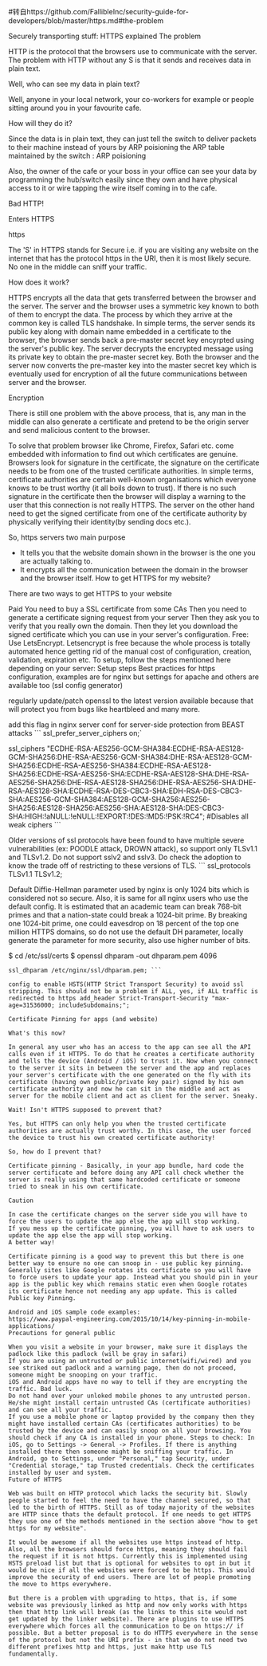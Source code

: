 #转自https://github.com/FallibleInc/security-guide-for-developers/blob/master/https.md#the-problem

Securely transporting stuff: HTTPS explained
The problem

HTTP is the protocol that the browsers use to communicate with the server. The problem with HTTP without any S is that it sends and receives data in plain text.

Well, who can see my data in plain text?

Well, anyone in your local network, your co-workers for example or people sitting around you in your favourite cafe.

How will they do it?

Since the data is in plain text, they can just tell the switch to deliver packets to their machine instead of yours by ARP poisioning the ARP table maintained by the switch : ARP poisioning

Also, the owner of the cafe or your boss in your office can see your data by programming the hub/switch easily since they own and have physical access to it or wire tapping the wire itself coming in to the cafe.

Bad HTTP!

Enters HTTPS

https

The 'S' in HTTPS stands for Secure i.e. if you are visiting any website on the internet that has the protocol https in the URI, then it is most likely secure. No one in the middle can sniff your traffic.

How does it work?

HTTPS encrypts all the data that gets transferred between the browser and the server. The server and the browser uses a symmetric key known to both of them to encrypt the data. The process by which they arrive at the common key is called TLS handshake. In simple terms, the server sends its public key along with domain name embedded in a certificate to the browser, the browser sends back a pre-master secret key encyrpted using the server's public key. The server decrypts the encrypted message using its private key to obtain the pre-master secret key. Both the browser and the server now converts the pre-master key into the master secret key which is eventually used for encryption of all the future communications between server and the browser.

Encryption

There is still one problem with the above process, that is, any man in the middle can also generate a certificate and pretend to be the origin server and send malicious content to the browser.

To solve that problem browser like Chrome, Firefox, Safari etc. come embedded with information to find out which certificates are genuine. Browsers look for signature in the certificate, the signature on the certificate needs to be from one of the trusted certificate authorities. In simple terms, certificate authorities are certain well-known organisations which everyone knows to be trust worthy (it all boils down to trust). If there is no such signature in the certificate then the browser will display a warning to the user that this connection is not really HTTPS. The server on the other hand need to get the signed certificate from one of the certificate authority by physically verifying their identity(by sending docs etc.).

So, https servers two main purpose

* It tells you that the website domain shown in the browser is the one you are actually talking to.
* It encrypts all the communication between the domain in the browser and the browser itself.
How to get HTTPS for my website?

There are two ways to get HTTPS to your website

Paid
You need to buy a SSL certificate from some CAs
Then you need to generate a certificate signing request from your server
Then they ask you to verify that you really own the domain.
Then they let you download the signed certificate which you can use in your server's configuration.
Free:
Use LetsEncrypt. Letsencrypt is free because the whole process is totally automated hence getting rid of the manual cost of configuration, creation, validation, expiration etc.
To setup, follow the steps mentioned here depending on your server: Setup steps
Best practices for https configuration, examples are for nginx but settings for apache and others are available too (ssl config generator)

 regularly update/patch openssl to the latest version available because that will protect you from bugs like heartbleed and many more.

 add this flag in nginx server conf for server-side protection from BEAST attacks ``` ssl_prefer_server_ciphers on;`

ssl_ciphers "ECDHE-RSA-AES256-GCM-SHA384:ECDHE-RSA-AES128-GCM-SHA256:DHE-RSA-AES256-GCM-SHA384:DHE-RSA-AES128-GCM-SHA256:ECDHE-RSA-AES256-SHA384:ECDHE-RSA-AES128-SHA256:ECDHE-RSA-AES256-SHA:ECDHE-RSA-AES128-SHA:DHE-RSA-AES256-SHA256:DHE-RSA-AES128-SHA256:DHE-RSA-AES256-SHA:DHE-RSA-AES128-SHA:ECDHE-RSA-DES-CBC3-SHA:EDH-RSA-DES-CBC3-SHA:AES256-GCM-SHA384:AES128-GCM-SHA256:AES256-SHA256:AES128-SHA256:AES256-SHA:AES128-SHA:DES-CBC3-SHA:HIGH:!aNULL:!eNULL:!EXPORT:!DES:!MD5:!PSK:!RC4"; #Disables all weak ciphers ```

 Older versions of ssl protocols have been found to have multiple severe vulnerabilities (ex: POODLE attack, DROWN attack), so support only TLSv1.1 and TLSv1.2. Do not support sslv2 and sslv3. Do check the adoption to know the trade off of restricting to these versions of TLS. ``` ssl_protocols TLSv1.1 TLSv1.2;


 Default Diffie-Hellman parameter used by nginx is only 1024 bits which is considered not so secure. Also, it is same for all nginx users who use the default config. It is estimated that an academic team can break 768-bit primes and that a nation-state could break a 1024-bit prime. By breaking one 1024-bit prime, one could eavesdrop on 18 percent of the top one million HTTPS domains, so do not use the default DH parameter, locally generate the parameter for more security, also use higher number of bits.

 $ cd /etc/ssl/certs
 $ openssl dhparam -out dhparam.pem 4096
 ```
ssl_dhparam /etc/nginx/ssl/dhparam.pem; ```

 config to enable HSTS(HTTP Strict Transport Security) to avoid ssl stripping. This should not be a problem if ALL, yes, if ALL traffic is redirected to https add_header Strict-Transport-Security "max-age=31536000; includeSubdomains;";

Certificate Pinning for apps (and website)

What's this now?

In general any user who has an access to the app can see all the API calls even if it HTTPS. To do that he creates a certificate authority and tells the device (Android / iOS) to trust it. Now when you connect to the server it sits in between the server and the app and replaces your server's certificate with the one generated on the fly with its certificate (having own public/private key pair) signed by his own certificate authority and now he can sit in the middle and act as server for the mobile client and act as client for the server. Sneaky.

Wait! Isn't HTTPS supposed to prevent that?

Yes, but HTTPS can only help you when the trusted certificate authorities are actually trust worthy. In this case, the user forced the device to trust his own created certificate authority!

So, how do I prevent that?

Certificate pinning - Basically, in your app bundle, hard code the server certificate and before doing any API call check whether the server is really using that same hardcoded certificate or someone tried to sneak in his own certificate.

Caution

In case the certificate changes on the server side you will have to force the users to update the app else the app will stop working.
If you mess up the certificate pinning, you will have to ask users to update the app else the app will stop working.
A better way!

Certificate pinning is a good way to prevent this but there is one better way to ensure no one can snoop in - use public key pinning. Generally sites like Google rotates its certificate so you will have to force users to update your app. Instead what you should pin in your app is the public key which remains static even when Google rotates its certificate hence not needing any app update. This is called Public key Pinning.

Android and iOS sample code examples:
https://www.paypal-engineering.com/2015/10/14/key-pinning-in-mobile-applications/
Precautions for general public

When you visit a website in your browser, make sure it displays the padlock like this padlock (will be gray in safari)
If you are using an untrusted or public internet(wifi/wired) and you see striked out padlock and a warning page, then do not proceed, someone might be snooping on your traffic.
iOS and Android apps have no way to tell if they are encrypting the traffic. Bad luck.
Do not hand over your unloked mobile phones to any untrusted person. He/she might install certain untrusted CAs (certificate authorities) and can see all your traffic.
If you use a mobile phone or laptop provided by the company then they might have installed certain CAs (certificates authorities) to be trusted by the device and can easily snoop on all your browsing. You should check if any CA is installed in your phone. Steps to check: In iOS, go to Settings -> General -> Profiles. If there is anything installed there then someone might be sniffing your traffic. In Android, go to Settings, under "Personal," tap Security, under "Credential storage," tap Trusted credentials. Check the certificates installed by user and system.
Future of HTTPS

Web was built on HTTP protocol which lacks the security bit. Slowly people started to feel the need to have the channel secured, so that led to the birth of HTTPS. Still as of today majority of the websites are HTTP since thats the default protocol. If one needs to get HTTPS they use one of the methods mentioned in the section above "how to get https for my website".

It would be awesome if all the websites use https instead of http. Also, all the browsers should force https, meaning they should fail the request if it is not https. Currently this is implemented using HSTS preload list but that is optional for websites to opt in but it would be nice if all the websites were forced to be https. This would improve the security of end users. There are lot of people promoting the move to https everywhere.

But there is a problem with upgrading to https, that is, if some website was previously linked as http and now only works with https then that http link will break (as the links to this site would not get updated by the linker website). There are plugins to use HTTPS everywhere which forces all the communication to be on https:// if possible. But a better proposal is to do HTTPS everywhere in the sense of the protocol but not the URI prefix - in that we do not need two different prefixes http and https, just make http use TLS fundamentally.
